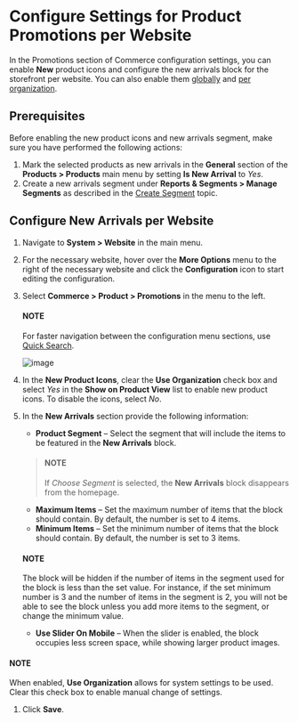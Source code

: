 <a id="sys-websites-commerce-products-new-arrivals"></a>

<a id="sys-commerce-product-new-arrivals-block-website"></a>

# Configure Settings for Product Promotions per Website

In the Promotions section of Commerce configuration settings, you can enable **New** product icons and configure the new arrivals block for the storefront per website. You can also enable them [globally](../../../../configuration/commerce/product/global-promotions.md#configuration-guide-commerce-configuration-promotions) and [per organization](../../../../user-management/organizations/org-configuration/commerce/product/organization-new-arrivals.md#sys-users-organization-commerce-products-new-arrivals).

## Prerequisites

Before enabling the new product icons and new arrivals segment, make sure you have performed the following actions:

1. Mark the selected products as new arrivals in the **General** section of the **Products > Products** main menu by setting **Is New Arrival** to *Yes*.
2. Create a new arrivals segment under **Reports & Segments > Manage Segments** as described in the [Create Segment](../../../../../reports-segments/segments.md#user-guide-business-intelligence-create-segments) topic.

## Configure New Arrivals per Website

1. Navigate to **System > Website** in the main menu.
2. For the necessary website, hover over the <i class="fa fa-ellipsis-h fa-lg" aria-hidden="true"></i> **More Options** menu to the right of the necessary website and click the <i class="fas fa-cog" aria-hidden="true"></i> **Configuration** icon to start editing the configuration.
3. Select **Commerce > Product > Promotions** in the menu to the left.

   #### NOTE
   For faster navigation between the configuration menu sections, use [Quick Search](../../../../configuration/quick-search.md#user-guide-system-configuration-quick-search).

   ![image](user/img/system/websites/web_configuration/NewArrivalsBlockWeb.png)
4. In the **New Product Icons**, clear the **Use Organization** check box and select *Yes* in the **Show on Product View** list to enable new product icons. To disable the icons, select *No*.
5. In the **New Arrivals** section provide the following information:
   * **Product Segment** – Select the segment that will include the items to be featured in the **New Arrivals** block.

   > #### NOTE
   > If *Choose Segment* is selected, the **New Arrivals** block disappears from the homepage.
   * **Maximum Items** – Set the maximum number of items that the block should contain. By default, the number is set to 4 items.
   * **Minimum Items** – Set the minimum number of items that the block should contain. By default, the number is set to 3 items.

   #### NOTE
   The block will be hidden if the number of items in the segment used for the block is less than the set value. For instance, if the set minimum number is 3 and the number of items in the segment is 2, you will not be able to see the block unless you add more items to the segment, or change the minimum value.

   * **Use Slider On Mobile** – When the slider is enabled, the block occupies less screen space, while showing larger product images.

#### NOTE
When enabled, **Use Organization** allows for system settings to be used. Clear this check box to enable manual change of settings.

1. Click **Save**.

<!-- fa-bars = fa-navicon -->
<!-- Ic Tiles is used as Set As Default in saved views, and as tiles in display layout options -->
<!-- IcPencil refers to Rename in Commerce and Inline Editing in CRM -->
<!-- Check mark in the square. -->
<!-- SortDesc is also used as drop-down arrow -->
